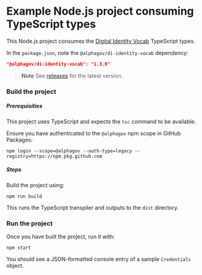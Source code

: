 Example Node.js project consuming TypeScript types
==================================================

This Node.js project consumes the [Digital Identity Vocab](https://github.com/alphagov/di-identity-vocab) TypeScript types.

In the `package.json`, note the `@alphagov/di-identity-vocab` dependency:

```json
"@alphagov/di-identity-vocab": "1.3.0"
```

> **Note**
> See [releases](https://github.com/alphagov/di-identity-vocab/releases) for the latest version.

### Build the project

##### Prerequisities

This project uses TypeScript and expects the `tsc` command to be available.

Ensure you have authenticated to the `@alphagov` npm scope in GitHub Packages:

```shell
npm login --scope=@alphagov --auth-type=legacy --registry=https://npm.pkg.github.com
```

##### Steps

Build the project using:

```shell
npm run build
```

This runs the TypeScript transpiler and outputs to the `dist` directory.

### Run the project

Once you have built the project, run it with:

```shell
npm start
```

You should see a JSON-formatted console entry of a sample `Credentials` object.
